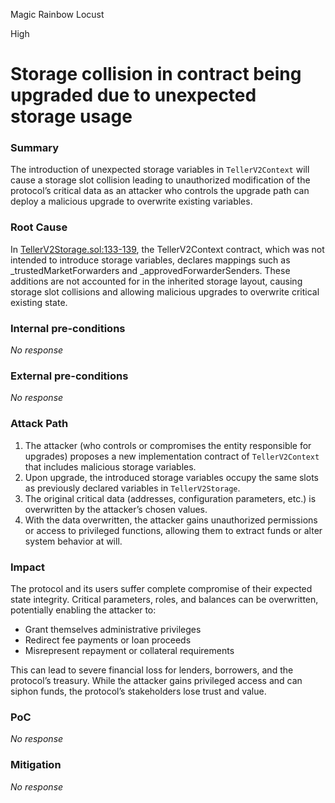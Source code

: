 Magic Rainbow Locust

High

# Storage collision in contract being upgraded due to unexpected storage usage

### Summary

The introduction of unexpected storage variables in `TellerV2Context` will cause a storage slot collision leading to unauthorized modification of the protocol’s critical data as an attacker who controls the upgrade path can deploy a malicious upgrade to overwrite existing variables.



### Root Cause

In [TellerV2Storage.sol:133-139](https://github.com/sherlock-audit/2024-11-teller-finance-update/blob/main/teller-protocol-v2-audit-2024/packages/contracts/contracts/TellerV2Storage.sol#L133-L139), the TellerV2Context contract, which was not intended to introduce storage variables, declares mappings such as _trustedMarketForwarders and _approvedForwarderSenders. These additions are not accounted for in the inherited storage layout, causing storage slot collisions and allowing malicious upgrades to overwrite critical existing state.

### Internal pre-conditions

_No response_

### External pre-conditions

_No response_

### Attack Path

1. The attacker (who controls or compromises the entity responsible for upgrades) proposes a new implementation contract of `TellerV2Context` that includes malicious storage variables.
2. Upon upgrade, the introduced storage variables occupy the same slots as previously declared variables in `TellerV2Storage`.
3. The original critical data (addresses, configuration parameters, etc.) is overwritten by the attacker’s chosen values.
4. With the data overwritten, the attacker gains unauthorized permissions or access to privileged functions, allowing them to extract funds or alter system behavior at will.

### Impact

The protocol and its users suffer complete compromise of their expected state integrity. Critical parameters, roles, and balances can be overwritten, potentially enabling the attacker to:

- Grant themselves administrative privileges
- Redirect fee payments or loan proceeds
- Misrepresent repayment or collateral requirements

This can lead to severe financial loss for lenders, borrowers, and the protocol’s treasury. While the attacker gains privileged access and can siphon funds, the protocol’s stakeholders lose trust and value.

### PoC

_No response_

### Mitigation

_No response_